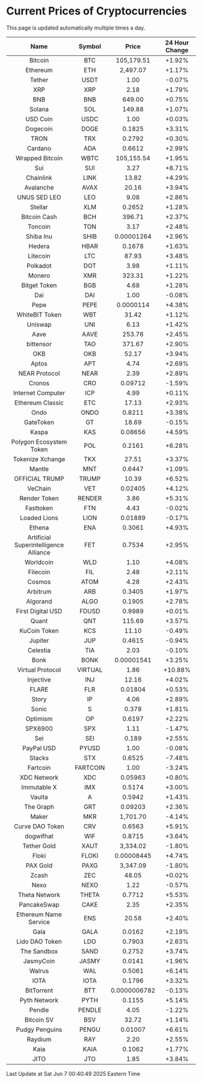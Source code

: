 # Current Prices of Cryptocurrencies
This page is updated automatically multiple times a day.

| Name | Symbol | Price | 24 Hour Change |
| :---: |:---:| :---: | :---: |
| Bitcoin | BTC | 105,179.51 | +1.92% |
| Ethereum | ETH | 2,497.07 | +1.17% |
| Tether | USDT | 1.00 | -0.07% |
| XRP | XRP | 2.18 | +1.79% |
| BNB | BNB | 649.00 | +0.75% |
| Solana | SOL | 149.88 | +1.07% |
| USD Coin | USDC | 1.00 | +0.03% |
| Dogecoin | DOGE | 0.1825 | +3.31% |
| TRON | TRX | 0.2792 | +0.30% |
| Cardano | ADA | 0.6612 | +2.99% |
| Wrapped Bitcoin | WBTC | 105,155.54 | +1.95% |
| Sui | SUI | 3.27 | +8.71% |
| Chainlink | LINK | 13.82 | +4.29% |
| Avalanche | AVAX | 20.16 | +3.94% |
| UNUS SED LEO | LEO | 9.08 | +2.86% |
| Stellar | XLM | 0.2652 | +1.28% |
| Bitcoin Cash | BCH | 396.71 | +2.37% |
| Toncoin | TON | 3.17 | +2.48% |
| Shiba Inu | SHIB | 0.00001264 | +2.96% |
| Hedera | HBAR | 0.1678 | +1.63% |
| Litecoin | LTC | 87.93 | +3.48% |
| Polkadot | DOT | 3.98 | +1.11% |
| Monero | XMR | 323.31 | +1.22% |
| Bitget Token | BGB | 4.68 | +1.28% |
| Dai | DAI | 1.00 | -0.08% |
| Pepe | PEPE | 0.0000114 | +4.38% |
| WhiteBIT Token | WBT | 31.42 | +1.12% |
| Uniswap | UNI | 6.13 | +1.42% |
| Aave | AAVE | 253.76 | +2.45% |
| bittensor | TAO | 371.67 | +2.90% |
| OKB | OKB | 52.17 | +3.94% |
| Aptos | APT | 4.74 | +2.69% |
| NEAR Protocol | NEAR | 2.39 | +2.89% |
| Cronos | CRO | 0.09712 | -1.59% |
| Internet Computer | ICP | 4.99 | +0.11% |
| Ethereum Classic | ETC | 17.13 | +2.93% |
| Ondo | ONDO | 0.8211 | +3.38% |
| GateToken | GT | 18.69 | -0.15% |
| Kaspa | KAS | 0.08656 | +4.59% |
| Polygon Ecosystem Token | POL | 0.2161 | +6.28% |
| Tokenize Xchange | TKX | 27.51 | +3.37% |
| Mantle | MNT | 0.6447 | +1.09% |
| OFFICIAL TRUMP | TRUMP | 10.39 | +6.52% |
| VeChain | VET | 0.02405 | +4.12% |
| Render Token | RENDER | 3.86 | +5.31% |
| Fasttoken | FTN | 4.43 | -0.02% |
| Loaded Lions | LION | 0.01889 | -0.17% |
| Ethena | ENA | 0.3061 | +4.93% |
| Artificial Superintelligence Alliance | FET | 0.7534 | +2.95% |
| Worldcoin | WLD | 1.10 | +4.08% |
| Filecoin | FIL | 2.48 | +2.11% |
| Cosmos | ATOM | 4.28 | +2.43% |
| Arbitrum | ARB | 0.3405 | +1.97% |
| Algorand | ALGO | 0.1905 | +2.78% |
| First Digital USD | FDUSD | 0.9989 | +0.01% |
| Quant | QNT | 115.69 | +3.57% |
| KuCoin Token | KCS | 11.10 | -0.49% |
| Jupiter | JUP | 0.4615 | -0.94% |
| Celestia | TIA | 2.03 | -0.10% |
| Bonk | BONK | 0.00001541 | +3.25% |
| Virtual Protocol | VIRTUAL | 1.86 | +10.88% |
| Injective | INJ | 12.16 | +4.02% |
| FLARE | FLR | 0.01804 | +0.53% |
| Story | IP | 4.06 | +2.89% |
| Sonic | S | 0.378 | +1.81% |
| Optimism | OP | 0.6197 | +2.22% |
| SPX6900 | SPX | 1.11 | -1.47% |
| Sei | SEI | 0.189 | +2.55% |
| PayPal USD | PYUSD | 1.00 | -0.08% |
| Stacks | STX | 0.6525 | -7.48% |
| Fartcoin | FARTCOIN | 1.00 | -3.24% |
| XDC Network | XDC | 0.05963 | +0.80% |
| Immutable X | IMX | 0.5174 | +3.00% |
| Vaulta | A | 0.5942 | +1.43% |
| The Graph | GRT | 0.09203 | +2.36% |
| Maker | MKR | 1,701.70 | -4.14% |
| Curve DAO Token | CRV | 0.6563 | +5.91% |
| dogwifhat | WIF | 0.8715 | +3.64% |
| Tether Gold | XAUT | 3,334.02 | -1.80% |
| Floki | FLOKI | 0.00008445 | +4.74% |
| PAX Gold | PAXG | 3,347.09 | -1.80% |
| Zcash | ZEC | 48.05 | +0.02% |
| Nexo | NEXO | 1.22 | -0.57% |
| Theta Network | THETA | 0.7712 | +5.53% |
| PancakeSwap | CAKE | 2.35 | +2.35% |
| Ethereum Name Service | ENS | 20.58 | +2.40% |
| Gala | GALA | 0.0162 | +2.19% |
| Lido DAO Token | LDO | 0.7903 | +2.63% |
| The Sandbox | SAND | 0.2752 | +3.74% |
| JasmyCoin | JASMY | 0.0141 | +1.96% |
| Walrus | WAL | 0.5061 | +6.14% |
| IOTA | IOTA | 0.1796 | +3.32% |
| BitTorrent | BTT | 0.0000006782 | -0.13% |
| Pyth Network | PYTH | 0.1155 | +5.14% |
| Pendle | PENDLE | 4.05 | -1.22% |
| Bitcoin SV | BSV | 32.72 | +1.14% |
| Pudgy Penguins | PENGU | 0.01007 | +6.61% |
| Raydium | RAY | 2.20 | +2.55% |
| Kaia | KAIA | 0.1062 | +1.77% |
| JITO | JTO | 1.85 | +3.84% |

Last Update at Sat Jun  7 00:40:49 2025 Eastern Time